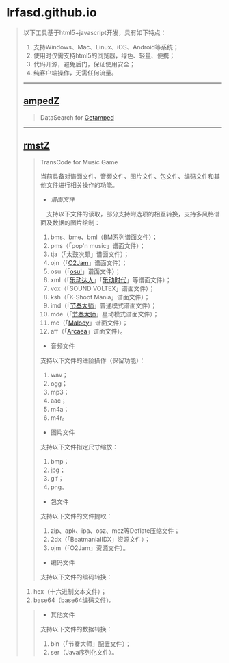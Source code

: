 # lrfasd.github.io
>以下工具基于html5+javascript开发，具有如下特点：
>1. 支持Windows、Mac、Linux、iOS、Android等系统；
>2. 使用时仅需支持html5的浏览器，绿色、轻量、便携；
>3. 代码开源，避免后门，保证使用安全；
>4. 纯客户端操作，无需任何流量。
>
>---
>
>## [ampedZ](https://lrfasd.github.io/ampedZ)
>>DataSearch for [Getamped](http://bfo.sdo.com)
>
>---
>
>## [rmstZ](https://lrfasd.github.io/rmstZ)
>>TransCode for Music Game
>>
>>当前具备对谱面文件、音频文件、图片文件、包文件、编码文件和其他文件进行相关操作的功能。
>>
>>* *谱面文件*
>>
>>　支持以下文件的读取，部分支持附选项的相互转换，支持多风格谱面及数据的图片绘制：
>>1. bms、bme、bml（BM系列谱面文件）；
>>2. pms（「pop'n music」谱面文件）；
>>3. tja（「太鼓次郎」谱面文件）；
>>4. ojn（「[O2Jam](http://www.o2jam.com)」谱面文件）；
>>5. osu（「[osu!](https://osu.ppy.sh)」谱面文件）；
>>6. xml（「[乐动达人](http://yd2012.redatoms.com)」「[乐动时代](http://www.ydsd.com)」等谱面文件）；
>>7. vox（「SOUND VOLTEX」谱面文件）；
>>8. ksh（「K-Shoot Mania」谱面文件）；
>>9. imd（「[节奏大师](http://da.qq.com)」普通模式谱面文件）；
>>10. mde（「[节奏大师](http://da.qq.com)」星动模式谱面文件）；
>>11. mc（「[Malody](http://m.mugzone.net)」谱面文件）；
>>12. aff（「[Arcaea](https://arcaea.lowiro.com)」谱面文件）。
>>
>>* 音频文件
>>
>>支持以下文件的进阶操作（保留功能）：
>>1. wav；
>>2. ogg；
>>3. mp3；
>>4. aac；
>>5. m4a；
>>6. m4r。
>>
>>* 图片文件
>>
>>支持以下文件指定尺寸缩放：
>>1. bmp；
>>2. jpg；
>>3. gif；
>>4. png。
>>
>>* 包文件
>>
>>支持以下文件的文件提取：
>>1. zip、apk、ipa、osz、mcz等Deflate压缩文件；
>>2. 2dx（「BeatmaniaIIDX」资源文件）；
>>3. ojm（「O2Jam」资源文件）。
>>
>>* 编码文件
>>
>>支持以下文件的编码转换：
>1. hex（十六进制文本文件）；
>2. base64（base64编码文件）。
>>
>>* 其他文件
>>
>>支持以下文件的数据转换：
>>1. bin（「节奏大师」配置文件）；
>>2. ser（Java序列化文件）。

